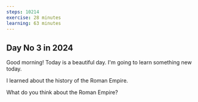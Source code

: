 ```yaml
---
steps: 10214
exercise: 28 minutes
learning: 63 minutes
---
```

## Day No 3 in 2024
Good morning! Today is a beautiful day.
I'm going to learn something new today.

I learned about the history of the Roman Empire.

What do you think about the Roman Empire?
